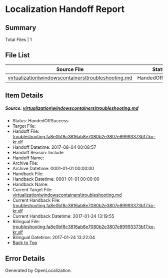 # <a name='report-top'></a> Localization Handoff Report

## Summary
 Total Files | 1

## File List
 Source File | Status | Details 
 ----------- | ------ | ------- 
 [virtualization\windowscontainers\troubleshooting.md](https://github.com/Microsoft/Virtualization-Documentation-Private/blob/1cbc3a15428d7912596fdb3489f4529aaa9af3dd/virtualization/windowscontainers/troubleshooting.md) | HandedOffSuccess | [Details](#2f0d0d9f7e7cfc97427deeab9b42c0e684028c28404)

## Item Details
##### <a name='2f0d0d9f7e7cfc97427deeab9b42c0e684028c28404'></a> Source: [virtualization\windowscontainers\troubleshooting.md](https://github.com/Microsoft/Virtualization-Documentation-Private/blob/1cbc3a15428d7912596fdb3489f4529aaa9af3dd/virtualization/windowscontainers/troubleshooting.md)
* Status: HandedOffSuccess
* Target File: 
* Handoff File: [troubleshooting.fa8e0bf8c3816ab8e7080b2e3807e89993373b17.ko-kr.xlf](https://github.com/MicrosoftDocs/Virtualization-Documentation-Private.handoff/blob/64cbf8c848d6cfcf8af514da44270c315c989092/ol-handoff/MicrosoftDocs/Virtualization-Documentation-Private.ko-kr/live/troubleshooting.fa8e0bf8c3816ab8e7080b2e3807e89993373b17.ko-kr.xlf)
* Handoff Datetime: 2017-08-04 00:08:57
* Handoff Reason: Include
* Handoff Name: 
* Archive File: 
* Archive Datetime: 0001-01-01 00:00:00
* Handback File: 
* Handback Datetime: 0001-01-01 00:00:00
* Handback Name: 
* Current Target File: [virtualization\windowscontainers\troubleshooting.md](https://github.com/MicrosoftDocs/Virtualization-Documentation-Private.ko-kr/blob/39f11390d6b8821ae405975c549739fd0d96a38e/virtualization/windowscontainers/troubleshooting.md)
* Current Handback File: [troubleshooting.fa8e0bf8c3816ab8e7080b2e3807e89993373b17.ko-kr.xlf](https://github.com/MicrosoftDocs/Virtualization-Documentation-Private.handback/blob/c6b1da7250c59446d14d8645519ba777051e61a3/ol-handback/Microsoft/Virtualization-Documentation-Private.ko-kr/live/troubleshooting.fa8e0bf8c3816ab8e7080b2e3807e89993373b17.ko-kr.xlf)
* Current Handback Datetime: 2017-01-24 13:19:55
* Bilingual File: [troubleshooting.fa8e0bf8c3816ab8e7080b2e3807e89993373b17.ko-kr.xlf](https://github.com/MicrosoftDocs/Virtualization-Documentation-Private.handback/blob/c6b1da7250c59446d14d8645519ba777051e61a3/ol-handback/Microsoft/Virtualization-Documentation-Private.ko-kr/live/troubleshooting.fa8e0bf8c3816ab8e7080b2e3807e89993373b17.ko-kr.xlf)
* Bilingual Datetime: 2017-01-24 13:22:04
* [Back to Top](#report-top)


## Error Details

Generated by OpenLocalization.
